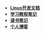 - [**Linux开发文档**](/_docs/linux/README.md)
- [**学习教程笔记**](/_docs/course/README.md)
- [**读书笔记**](/_docs/books/README.md)
- [**个人博客**](/_docs/blogs/README.md)